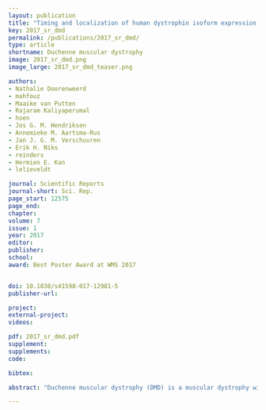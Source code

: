 ```yaml
---
layout: publication
title: "Timing and localization of human dystrophin isoform expression provide insights into the cognitive phenotype of Duchenne muscular dystrophy"
key: 2017_sr_dmd
permalink: /publications/2017_sr_dmd/
type: article
shortname: Duchenne muscular dystrophy
image: 2017_sr_dmd.png
image_large: 2017_sr_dmd_teaser.png

authors:
- Nathalie Doorenweerd
- mahfouz
- Maaike van Putten
- Rajaram Kaliyaperumal
- hoen
- Jos G. M. Hendriksen
- Annemieke M. Aartsma-Rus
- Jan J. G. M. Verschuuren
- Erik H. Niks
- reinders
- Hermien E. Kan
- lelieveldt

journal: Scientific Reports
journal-short: Sci. Rep.
page_start: 12575
page_end:
chapter:
volume: 7
issue: 1
year: 2017
editor:
publisher:
school:
award: Best Poster Award at WMS 2017


doi: 10.1038/s41598-017-12981-5
publisher-url:

project:
external-project:
videos:

pdf: 2017_sr_dmd.pdf
supplement:
supplements:
code:

bibtex:

abstract: "Duchenne muscular dystrophy (DMD) is a muscular dystrophy with high incidence of learning and behavioural problems and is associated with neurodevelopmental disorders. To gain more insights into the role of dystrophin in this cognitive phenotype, we performed a comprehensive analysis of the expression patterns of dystrophin isoforms across human brain development, using unique transcriptomic data from Allen Human Brain and BrainSpan atlases. Dystrophin isoforms show large changes in expression through life with pronounced differences between the foetal and adult human brain. The Dp140 isoform was expressed in the cerebral cortex only in foetal life stages, while in the cerebellum it was also expressed postnatally. The Purkinje isoform Dp427p was virtually absent. The expression of dystrophin isoforms was significantly associated with genes implicated in neurodevelopmental disorders, like autism spectrum disorders or attention-deficit hyper-activity disorders, which are known to be associated to DMD. We also identified relevant functional associations of the different isoforms, like an association with axon guidance or neuron differentiation during early development. Our results point to the crucial role of several dystrophin isoforms in the development and function of the human brain."

---
```

